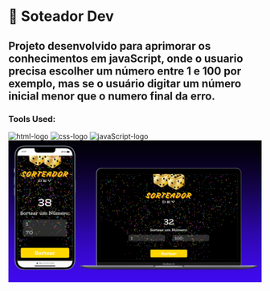 <h1>🎲 Soteador Dev</h1>

<h2>Projeto desenvolvido para aprimorar os conhecimentos em javaScript, onde o usuario precisa escolher um número entre 1 e 100 por exemplo, mas se o usuário digitar um número inicial menor que o numero final da erro.</h2>

<h3>Tools Used:</h3>
<img src="https://img.shields.io/badge/HTML-239120?style=for-the-badge&logo=html5&logoColor=white" alt="html-logo"/>
<img src="https://img.shields.io/badge/CSS-239120?&style=for-the-badge&logo=css3&logoColor=white" alt="css-logo" />
<img src="https://img.shields.io/badge/JavaScript-323330?style=for-the-badge&logo=javascript&logoColor=F7DF1E" alt="javaScript-logo"/>

<img src="https://github.com/LuuizPaes/sorteador-dev/blob/main/assets/sorteador-dev.png?raw=true" alt="imagem-do=projeto">

